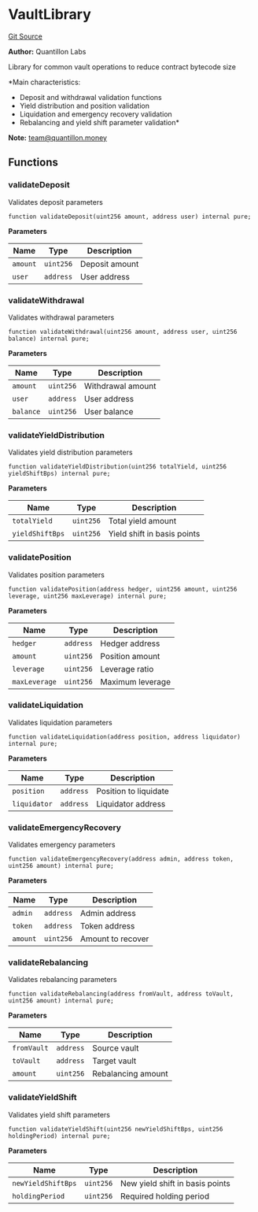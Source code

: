 # VaultLibrary
[Git Source](https://github.com/Quantillon-Labs/smart-contracts/quantillon-protocol/blob/fc7270ac08cee183372c8ec5c5113dda66dad52e/src/libraries/VaultLibrary.sol)

**Author:**
Quantillon Labs

Library for common vault operations to reduce contract bytecode size

*Main characteristics:
- Deposit and withdrawal validation functions
- Yield distribution and position validation
- Liquidation and emergency recovery validation
- Rebalancing and yield shift parameter validation*

**Note:**
team@quantillon.money


## Functions
### validateDeposit

Validates deposit parameters


```solidity
function validateDeposit(uint256 amount, address user) internal pure;
```
**Parameters**

|Name|Type|Description|
|----|----|-----------|
|`amount`|`uint256`|Deposit amount|
|`user`|`address`|User address|


### validateWithdrawal

Validates withdrawal parameters


```solidity
function validateWithdrawal(uint256 amount, address user, uint256 balance) internal pure;
```
**Parameters**

|Name|Type|Description|
|----|----|-----------|
|`amount`|`uint256`|Withdrawal amount|
|`user`|`address`|User address|
|`balance`|`uint256`|User balance|


### validateYieldDistribution

Validates yield distribution parameters


```solidity
function validateYieldDistribution(uint256 totalYield, uint256 yieldShiftBps) internal pure;
```
**Parameters**

|Name|Type|Description|
|----|----|-----------|
|`totalYield`|`uint256`|Total yield amount|
|`yieldShiftBps`|`uint256`|Yield shift in basis points|


### validatePosition

Validates position parameters


```solidity
function validatePosition(address hedger, uint256 amount, uint256 leverage, uint256 maxLeverage) internal pure;
```
**Parameters**

|Name|Type|Description|
|----|----|-----------|
|`hedger`|`address`|Hedger address|
|`amount`|`uint256`|Position amount|
|`leverage`|`uint256`|Leverage ratio|
|`maxLeverage`|`uint256`|Maximum leverage|


### validateLiquidation

Validates liquidation parameters


```solidity
function validateLiquidation(address position, address liquidator) internal pure;
```
**Parameters**

|Name|Type|Description|
|----|----|-----------|
|`position`|`address`|Position to liquidate|
|`liquidator`|`address`|Liquidator address|


### validateEmergencyRecovery

Validates emergency parameters


```solidity
function validateEmergencyRecovery(address admin, address token, uint256 amount) internal pure;
```
**Parameters**

|Name|Type|Description|
|----|----|-----------|
|`admin`|`address`|Admin address|
|`token`|`address`|Token address|
|`amount`|`uint256`|Amount to recover|


### validateRebalancing

Validates rebalancing parameters


```solidity
function validateRebalancing(address fromVault, address toVault, uint256 amount) internal pure;
```
**Parameters**

|Name|Type|Description|
|----|----|-----------|
|`fromVault`|`address`|Source vault|
|`toVault`|`address`|Target vault|
|`amount`|`uint256`|Rebalancing amount|


### validateYieldShift

Validates yield shift parameters


```solidity
function validateYieldShift(uint256 newYieldShiftBps, uint256 holdingPeriod) internal pure;
```
**Parameters**

|Name|Type|Description|
|----|----|-----------|
|`newYieldShiftBps`|`uint256`|New yield shift in basis points|
|`holdingPeriod`|`uint256`|Required holding period|



